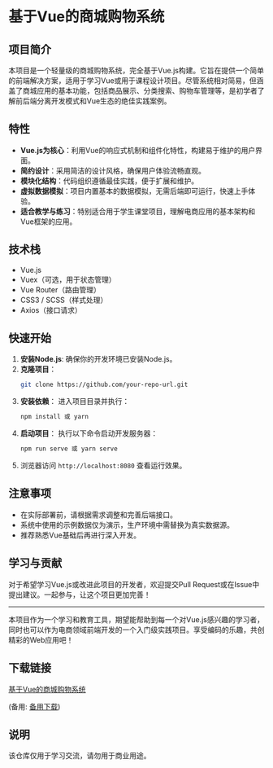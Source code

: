 # 基于Vue的商城购物系统

## 项目简介

本项目是一个轻量级的商城购物系统，完全基于Vue.js构建。它旨在提供一个简单的前端解决方案，适用于学习Vue或用于课程设计项目。尽管系统相对简易，但涵盖了商城应用的基本功能，包括商品展示、分类搜索、购物车管理等，是初学者了解前后端分离开发模式和Vue生态的绝佳实践案例。

## 特性

- **Vue.js为核心**：利用Vue的响应式机制和组件化特性，构建易于维护的用户界面。
- **简约设计**：采用简洁的设计风格，确保用户体验流畅直观。
- **模块化结构**：代码组织遵循最佳实践，便于扩展和维护。
- **虚拟数据模拟**：项目内置基本的数据模拟，无需后端即可运行，快速上手体验。
- **适合教学与练习**：特别适合用于学生课堂项目，理解电商应用的基本架构和Vue框架的应用。

## 技术栈

- Vue.js
- Vuex（可选，用于状态管理）
- Vue Router（路由管理）
- CSS3 / SCSS（样式处理）
- Axios（接口请求）

## 快速开始

1. **安装Node.js**: 确保你的开发环境已安装Node.js。
2. **克隆项目**：
   ```bash
   git clone https://github.com/your-repo-url.git
   ```
3. **安装依赖**：
   进入项目目录并执行：
   ```bash
   npm install 或 yarn
   ```
4. **启动项目**：
   执行以下命令启动开发服务器：
   ```bash
   npm run serve 或 yarn serve
   ```
5. 浏览器访问 `http://localhost:8080` 查看运行效果。

## 注意事项

- 在实际部署前，请根据需求调整和完善后端接口。
- 系统中使用的示例数据仅为演示，生产环境中需替换为真实数据源。
- 推荐熟悉Vue基础后再进行深入开发。

## 学习与贡献

对于希望学习Vue.js或改进此项目的开发者，欢迎提交Pull Request或在Issue中提出建议。一起参与，让这个项目更加完善！

---

本项目作为一个学习和教育工具，期望能帮助到每一个对Vue.js感兴趣的学习者，同时也可以作为电商领域前端开发的一个入门级实践项目。享受编码的乐趣，共创精彩的Web应用吧！

## 下载链接
[基于Vue的商城购物系统](https://pan.quark.cn/s/b987a7b6462f) 

(备用: [备用下载](https://pan.baidu.com/s/1BN_1VXz5nQ2fZ4rYV3G-RA?pwd=1234))

## 说明

该仓库仅用于学习交流，请勿用于商业用途。
